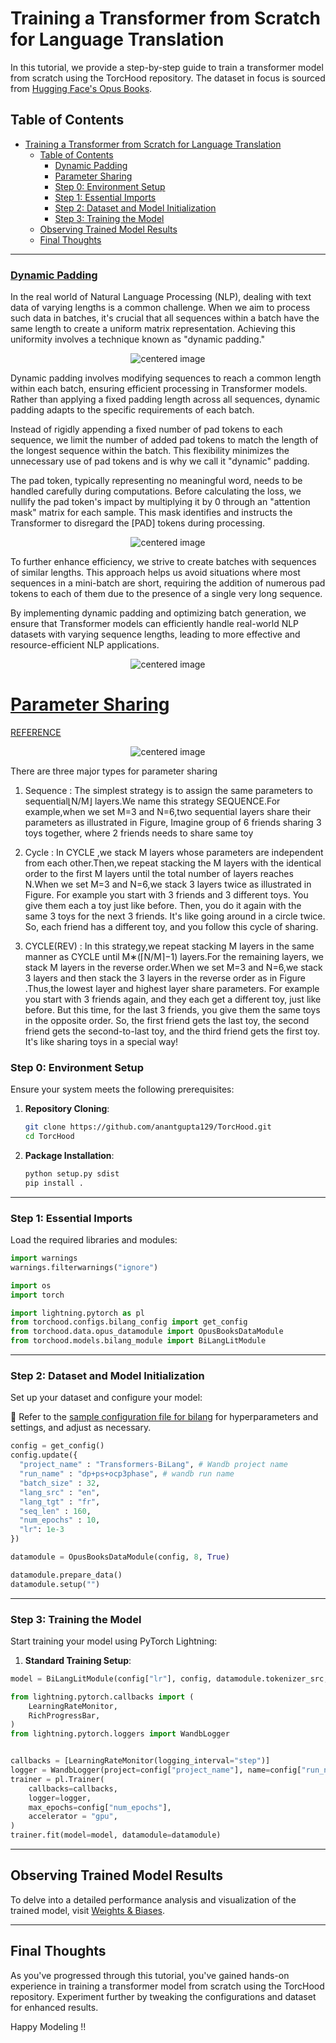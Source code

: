 # Training a Transformer from Scratch for Language Translation

In this tutorial, we provide a step-by-step guide to train a transformer model from scratch using the TorcHood repository. The dataset in focus is sourced from [Hugging Face's Opus Books](https://huggingface.co/datasets/opus_books).

## Table of Contents

- [Training a Transformer from Scratch for Language Translation](#training-a-transformer-from-scratch-for-language-translation)
  - [Table of Contents](#table-of-contents)
    - [Dynamic Padding](#Dynamic-Padding)
    - [Parameter Sharing](#%5BParameter-Sharing%5D)
    - [Step 0: Environment Setup](#step-0-environment-setup)
    - [Step 1: Essential Imports](#step-1-essential-imports)
    - [Step 2: Dataset and Model Initialization](#step-2-dataset-and-model-initialization)
    - [Step 3: Training the Model](#step-3-training-the-model)
  - [Observing Trained Model Results](#observing-trained-model-results)
  - [Final Thoughts](#final-thoughts)

______________________________________________________________________

### [Dynamic Padding](../torchood/data/components/opus_books.py)

In the real world of Natural Language Processing (NLP), dealing with text data of varying lengths is a common challenge. When we aim to process such data in batches, it's crucial that all sequences within a batch have the same length to create a uniform matrix representation. Achieving this uniformity involves a technique known as "dynamic padding."

<p align="center">
    <img src="../images/fixed_padding_length.png" alt="centered image" />
</p>

Dynamic padding involves modifying sequences to reach a common length within each batch, ensuring efficient processing in Transformer models. Rather than applying a fixed padding length across all sequences, dynamic padding adapts to the specific requirements of each batch.

Instead of rigidly appending a fixed number of pad tokens to each sequence, we limit the number of added pad tokens to match the length of the longest sequence within the batch. This flexibility minimizes the unnecessary use of pad tokens and is why we call it "dynamic" padding.

The pad token, typically representing no meaningful word, needs to be handled carefully during computations. Before calculating the loss, we nullify the pad token's impact by multiplying it by 0 through an "attention mask" matrix for each sample. This mask identifies and instructs the Transformer to disregard the \[PAD\] tokens during processing.

<p align="center">
    <img src="../images/dynamic_padding.png" alt="centered image" />
</p>

To further enhance efficiency, we strive to create batches with sequences of similar lengths. This approach helps us avoid situations where most sequences in a mini-batch are short, requiring the addition of numerous pad tokens to each of them due to the presence of a single very long sequence.

By implementing dynamic padding and optimizing batch generation, we ensure that Transformer models can efficiently handle real-world NLP datasets with varying sequence lengths, leading to more effective and resource-efficient NLP applications.

<p align="center">
    <img src="../images/uniform_length_batching.png" alt="centered image" />
</p>

# [Parameter Sharing](../torchood/models/components/bilang_transformer.py)

[REFERENCE](https://arxiv.org/pdf/2104.06022.pdf)

<p align="center">
    <img src="../images/ps.png" alt="centered image" />
</p>

There are three major types for parameter sharing

1. Sequence : The simplest strategy is to assign the same parameters to sequential⌊N/M⌋ layers.We name this strategy SEQUENCE.For example,when we set M=3 and N=6,two sequential layers share their parameters as illustrated in Figure, Imagine group of 6 friends sharing 3 toys together, where 2 friends needs to share same toy

2. Cycle : In CYCLE ,we stack M layers whose parameters are independent from each other.Then,we repeat stacking the M layers with the identical order to the first M layers until the total number of layers reaches N.When we set M=3 and N=6,we stack 3 layers twice as illustrated in Figure.  For example you start with 3 friends and 3 different toys. You give them each a toy just like before. Then, you do it again with the same 3 toys for the next 3 friends. It's like going around in a circle twice. So, each friend has a different toy, and you follow this cycle of sharing.

3. CYCLE(REV) : In this strategy,we repeat stacking M layers in the same manner as CYCLE until M∗(⌈N/M⌉−1) layers.For the remaining layers, we stack M layers in the reverse order.When we set M=3 and N=6,we stack 3 layers and then stack the 3 layers in the reverse order as in Figure .Thus,the lowest layer and highest layer share parameters. For example you start with 3 friends again, and they each get a different toy, just like before. But this time, for the last 3 friends, you give them the same toys in the opposite order. So, the first friend gets the last toy, the second friend gets the second-to-last toy, and the third friend gets the first toy. It's like sharing toys in a special way!

### Step 0: Environment Setup

Ensure your system meets the following prerequisites:

1. **Repository Cloning**:

   ```bash
   git clone https://github.com/anantgupta129/TorcHood.git
   cd TorcHood
   ```

2. **Package Installation**:

   ```bash
   python setup.py sdist
   pip install .
   ```

______________________________________________________________________

### Step 1: Essential Imports

Load the required libraries and modules:

```python
import warnings
warnings.filterwarnings("ignore")

import os
import torch

import lightning.pytorch as pl
from torchood.configs.bilang_config import get_config
from torchood.data.opus_datamodule import OpusBooksDataModule
from torchood.models.bilang_module import BiLangLitModule
```

______________________________________________________________________

### Step 2: Dataset and Model Initialization

Set up your dataset and configure your model:

📄 Refer to the [sample configuration file for bilang](../torchood/configs/bilang_config.py) for hyperparameters and settings, and adjust as necessary.

```python
config = get_config()
config.update({
  "project_name" : "Transformers-BiLang", # Wandb project name
  "run_name" : "dp+ps+ocp3phase", # wandb run name
  "batch_size" : 32,
  "lang_src" : "en",
  "lang_tgt" : "fr",
  "seq_len" : 160,
  "num_epochs" : 10,
  "lr": 1e-3
})
```

```python
datamodule = OpusBooksDataModule(config, 8, True)
```

```python
datamodule.prepare_data()
datamodule.setup("")
```

______________________________________________________________________

### Step 3: Training the Model

Start training your model using PyTorch Lightning:

1. **Standard Training Setup**:

```python
model = BiLangLitModule(config["lr"], config, datamodule.tokenizer_src, datamodule.tokenizer_tgt, parameter_sharing=True)

```

```python
from lightning.pytorch.callbacks import (
    LearningRateMonitor,
    RichProgressBar,
)
from lightning.pytorch.loggers import WandbLogger


callbacks = [LearningRateMonitor(logging_interval="step")]
logger = WandbLogger(project=config["project_name"], name=config["run_name"])
trainer = pl.Trainer(
    callbacks=callbacks,
    logger=logger,
    max_epochs=config["num_epochs"],
    accelerator = "gpu",
)
trainer.fit(model=model, datamodule=datamodule)
```

______________________________________________________________________

## Observing Trained Model Results

To delve into a detailed performance analysis and visualization of the trained model, visit [Weights & Biases](https://wandb.ai/anantgupta129/Transformers-BiLang/reports/Transformers-Bi-Language-Model-on-Opus-Books-Dataset--Vmlldzo1MzQyNDU1).

______________________________________________________________________

## Final Thoughts

As you've progressed through this tutorial, you've gained hands-on experience in training a transformer model from scratch using the TorcHood repository. Experiment further by tweaking the configurations and dataset for enhanced results.

Happy Modeling !!
